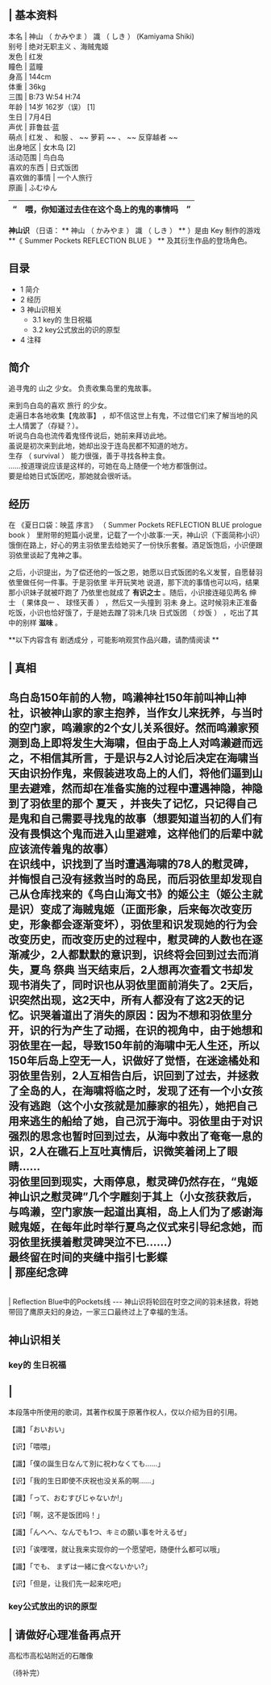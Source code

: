 |  **基本资料**  
---  
本名  |  神山  （  かみやま  ）  識  （  しき  ）  (Kamiyama Shiki)   
别号  |  绝对无职主义  、海贼鬼姬   
发色  |  红发   
瞳色  |  蓝瞳   
身高  |  144cm   
体重  |  36kg   
三围  |  B:73 W:54 H:74   
年龄  |  14岁  162岁（误）  [1]   
生日  |  7月4日   
声优  |  菲鲁兹·蓝   
萌点  |  红发  、  和服  、 ~~ 萝莉  ~~ 、 ~~ 反穿越者  ~~  
出身地区  |  女木岛  [2]   
活动范围  |  鸟白岛   
喜欢的东西  |  日式饭团   
喜欢做的事情  |  一个人旅行   
原画  |  ふむゆん   
  
|  “  |  喂，你知道过去住在这个岛上的鬼的事情吗  |  ”   
---|---|---  
  
**神山识** （日语：  ** 神山  （  かみやま  ）  識  （  しき  ）  ** ）是由  Key  制作的游戏 **《 Summer
Pockets REFLECTION BLUE  》 ** 及其衍生作品的登场角色。

##  目录

  * 1  简介 
  * 2  经历 
  * 3  神山识相关 
    * 3.1  key的  生日祝福 
    * 3.2  key公式放出的识的原型 
  * 4  注释 

##  简介

追寻鬼的  山之  少女。  负责收集岛里的鬼故事。  

来到鸟白岛的喜欢  旅行  的少女。  
走遍日本各地收集【鬼故事】  ，却不信这世上有鬼，不过借它们来了解当地的风土人情罢了（存疑？）。  
听说鸟白岛也流传着鬼怪传说后，她前来拜访此地。  
虽说是初次来到此地，她却出没于连岛民都不知道的地方。  
生存  （  survival  ）  能力很强，善于寻找各种主食。  
……按道理说应该是这样的，可她在岛上随便一个地方都饿倒过。  
要是给她日式饭团吃，那她就会很听话。

##  经历

在  《夏日口袋：映蓝 序言》  （  Summer Pockets REFLECTION BLUE prologue book  ）
里附带的短篇小说里，记载了一个小故事:一天，神山识（下面简称小识）饿倒在路上，好心的男主羽依里去给她买了一份快乐套餐。酒足饭饱后，小识便跟羽依里谈起了鬼神之事。

之后，小识提出，为了偿还他的一饭之恩，她愿以日式饭团的名义发誓，自愿替羽依里做任何一件事。于是羽依里  半开玩笑地
说道，那下流的事情也可以吗，结果那小识妹子就被吓跑了  乃依里也就成了 **有识之士** 。随后，小识接连碰见两名  绅士  （  果体良一  、
球怪天善  ）  ，然后又一头撞到  羽未  身上。这时候羽未正准备吃饭，小识也恰好饿了，于是她去蹭了羽未几块  日式饭团  （  炒饭  ）
，吃出了其中的别样 **滋味** 。

**以下内容含有 剧透成分  ，可能影响观赏作品兴趣，请酌情阅读 **

|  真相  
---  
鸟白岛150年前的人物，鸣濑神社150年前叫神山神社，识被神山家的家主抱养，当作女儿来抚养，与当时的空门家，鸣濑家的2个女儿关系很好。然而鸣濑家预测到岛上即将发生大海啸，但由于岛上人对鸣濑避而远之，不相信其所言，于是识与2人讨论后决定在海啸当天由识扮作鬼，来假装进攻岛上的人们，将他们逼到山里去避难，然而却在准备实施的过程中遭遇神隐，神隐到了羽依里的那个  夏天  ，并丧失了记忆，只记得自己是鬼和自己需要寻找鬼的故事（想要知道当初的人们有没有畏惧这个鬼而进入山里避难，这样他们的后辈中就应该流传着鬼的故事） </br> 在识线中，识找到了当时遭遇海啸的78人的慰灵碑，并悔恨自己没有拯救当时的岛民，而后羽依里却发现自己从仓库找来的《鸟白山海文书》的姬公主（姬公主就是识）变成了海贼鬼姬（正面形象，后来每次改变历史，形象都会逐渐变坏），羽依里和识发现她的行为会改变历史，而改变历史的过程中，慰灵碑的人数也在逐渐减少，2人都默默的意识到，识终将会回到过去而消失，夏鸟  祭典  当天结束后，2人想再次查看文书却发现书消失了，同时识也从羽依里面前消失了。2天后，识突然出现，这2天中，所有人都没有了这2天的记忆。识哭着道出了消失的原因：因为不想和羽依里分开，识的行为产生了动摇，在识的视角中，由于她想和羽依里在一起，导致150年前的海啸中无人生还，所以150年后岛上空无一人，识做好了觉悟，在迷途橘处和羽依里告别，2人互相告白后，识回到了过去，并拯救了全岛的人，在海啸将临之时，发现了还有一个小女孩没有逃跑（这个小女孩就是加藤家的祖先），她把自己用来逃生的船给了她，自己沉于海中。羽依里由于对识强烈的思念也暂时回到过去，从海中救出了奄奄一息的识，2人在礁石上互吐真情后，识微笑着闭上了眼睛...... </br> 羽依里回到现实，大雨停息，慰灵碑仍然存在，“鬼姬神山识之慰灵碑”几个字雕刻于其上（小女孩获救后，与鸣濑，空门家族一起道出真相，岛上人们为了感谢海贼鬼姬，在每年此时举行夏鸟之仪式来引导纪念她，而羽依里抚摸着慰灵碑哭泣不已......） </br> 最终留在时间的夹缝中指引七影蝶 </br> |  那座纪念碑   
---  
</br>  
|  Reflection Blue中的Pockets线  
---  
神山识将轮回在时空之间的羽未拯救，将她带回了鹰原夫妇的身边，一家三口最终过上了幸福的生活。 </br>  
  
##  神山识相关

###  key的  生日祝福

|  
---  
本段落中所使用的歌词，其著作权属于原著作权人，仅以介绍为目的引用。

【識】「おいおい」

【识】「喂喂」

【識】「僕の誕生日なんて別に祝わなくても......」

【识】「我的生日即使不庆祝也没关系的啊……」

【識】「って、おむすびじゃないか!」

【识】「啊，这不是饭团吗！」

【識】「んへへ、なんでも1つ、キミの願い事を叶えるぜ」

【识】「诶嘿嘿，就让我来实现你的一个愿望吧，随便什么都可以哦」

【識】「でも、 まずは一緒に食べないかい?」

【识】「但是，让我们先一起来吃吧」

  
  
###  key公式放出的识的原型

|  请做好心理准备再点开  
---  
  
高松市高松站附近的石雕像 </br>  
  
（待补完）